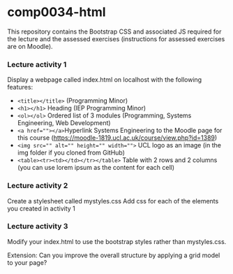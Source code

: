 # comp0034-html

This repository contains the Bootstrap CSS and associated JS required for the lecture and the assessed exercises (instructions for assessed exercises are on Moodle).

### Lecture activity 1
Display a webpage called index.html on localhost with the following features:
* ```<title></title>``` (Programming Minor)
* ```<h1></h1>``` Heading (IEP Programming Minor)
* ```<ol></ol>``` Ordered list of 3 modules (Programming, Systems Engineering, Web Development)
* ```<a href=""></a>```Hyperlink Systems Engineering to the Moodle page for this course (https://moodle-1819.ucl.ac.uk/course/view.php?id=1389)
* ```<img src="" alt="" height="" width="">``` UCL logo as an image (in the img folder if you cloned from GitHub)
* ```<table><tr><td></td></tr></table>``` Table with 2 rows and 2 columns (you can use lorem ipsum as the content for each cell)


### Lecture activity 2
Create a stylesheet called mystyles.css
Add css for each of the elements you created in activity 1


### Lecture activity 3
Modify your index.html to use the bootstrap styles rather than mystyles.css.

Extension: Can you improve the overall structure by applying a grid model to your page?